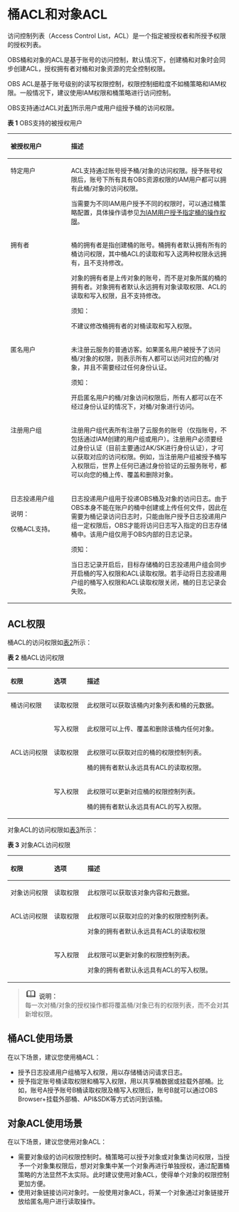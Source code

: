 # 桶ACL和对象ACL<a name="zh-cn_topic_0045829069"></a>

访问控制列表（Access Control List，ACL）是一个指定被授权者和所授予权限的授权列表。

OBS桶和对象的ACL是基于账号的访问控制，默认情况下，创建桶和对象时会同步创建ACL，授权拥有者对桶和对象资源的完全控制权限。

OBS  ACL是基于账号级别的读写权限控制，权限控制细粒度不如桶策略和IAM权限。一般情况下，建议使用IAM权限和桶策略进行访问控制。

OBS支持通过ACL对[表1](#table177445813209)所示用户或用户组授予桶的访问权限。

**表 1** OBS支持的被授权用户

<a name="table177445813209"></a>
<table><thead align="left"><tr id="row5236185882019"><th class="cellrowborder" valign="top" width="27%" id="mcps1.2.3.1.1"><p id="p4236185812209"><a name="p4236185812209"></a><a name="p4236185812209"></a>被授权用户</p>
</th>
<th class="cellrowborder" valign="top" width="73%" id="mcps1.2.3.1.2"><p id="p0236185811200"><a name="p0236185811200"></a><a name="p0236185811200"></a>描述</p>
</th>
</tr>
</thead>
<tbody><tr id="row122361958192016"><td class="cellrowborder" valign="top" width="27%" headers="mcps1.2.3.1.1 "><p id="p1223615586209"><a name="p1223615586209"></a><a name="p1223615586209"></a>特定用户</p>
</td>
<td class="cellrowborder" valign="top" width="73%" headers="mcps1.2.3.1.2 "><p id="p1377083924318"><a name="p1377083924318"></a><a name="p1377083924318"></a>ACL支持通过账号授予桶/对象的访问权限。授予账号权限后，账号下所有具有<span id="ph6770113934313"><a name="ph6770113934313"></a><a name="ph6770113934313"></a>OBS</span>资源权限的IAM用户都可以拥有此桶/对象的访问权限。</p>
<p id="p223612587202"><a name="p223612587202"></a><a name="p223612587202"></a>当需要为不同IAM用户授予不同的权限时，可以通过桶策略配置，具体操作请参见<a href="为IAM用户授予指定桶的操作权限.md">为IAM用户授予指定桶的操作权限</a>。</p>
</td>
</tr>
<tr id="row14236115815207"><td class="cellrowborder" valign="top" width="27%" headers="mcps1.2.3.1.1 "><p id="p4237195812018"><a name="p4237195812018"></a><a name="p4237195812018"></a>拥有者</p>
</td>
<td class="cellrowborder" valign="top" width="73%" headers="mcps1.2.3.1.2 "><p id="p82371758102019"><a name="p82371758102019"></a><a name="p82371758102019"></a>桶的拥有者是指创建桶的账号。桶拥有者默认拥有所有的桶访问权限，其中桶ACL的读取和写入这两种权限永远拥有，且不支持修改。</p>
<p id="p108801457143318"><a name="p108801457143318"></a><a name="p108801457143318"></a>对象的拥有者是上传对象的账号，而不是对象所属的桶的拥有者。对象拥有者默认永远拥有对象读取权限、ACL的读取和写入权限，且不支持修改。</p>
<div class="notice" id="note16704211185110"><a name="note16704211185110"></a><a name="note16704211185110"></a><span class="noticetitle"> 须知： </span><div class="noticebody"><p id="p11704131114517"><a name="p11704131114517"></a><a name="p11704131114517"></a>不建议修改桶拥有者的对桶读取和写入权限。</p>
</div></div>
</td>
</tr>
<tr id="row0239105872015"><td class="cellrowborder" valign="top" width="27%" headers="mcps1.2.3.1.1 "><p id="p2239658142016"><a name="p2239658142016"></a><a name="p2239658142016"></a>匿名用户</p>
</td>
<td class="cellrowborder" valign="top" width="73%" headers="mcps1.2.3.1.2 "><p id="p112397589206"><a name="p112397589206"></a><a name="p112397589206"></a>未注册云服务的普通访客。如果匿名用户被授予了访问桶/对象的权限，则表示所有人都可以访问对应的桶/对象，并且不需要经过任何身份认证。</p>
<div class="notice" id="note1437509296"><a name="note1437509296"></a><a name="note1437509296"></a><span class="noticetitle"> 须知： </span><div class="noticebody"><p id="p122391580206"><a name="p122391580206"></a><a name="p122391580206"></a>开启匿名用户的桶/对象访问权限后，所有人都可以在不经过身份认证的情况下，对桶/对象进行访问。</p>
</div></div>
</td>
</tr>
<tr id="row112391958122020"><td class="cellrowborder" valign="top" width="27%" headers="mcps1.2.3.1.1 "><p id="p1123911582207"><a name="p1123911582207"></a><a name="p1123911582207"></a>注册用户组</p>
</td>
<td class="cellrowborder" valign="top" width="73%" headers="mcps1.2.3.1.2 "><p id="p6239185816209"><a name="p6239185816209"></a><a name="p6239185816209"></a>注册用户组代表所有注册了云服务的账号（仅指账号，不包括通过IAM创建的用户组或用户）。注册用户必须要经过身份认证（目前主要通过AK/SK进行身份认证），才可以获取对应的访问权限。例如，当注册用户组被授予桶写入权限后，世界上任何已通过身份验证的云服务账号，都可以向您的桶上传、覆盖和删除对象。</p>
</td>
</tr>
<tr id="row1123945814203"><td class="cellrowborder" valign="top" width="27%" headers="mcps1.2.3.1.1 "><p id="p19239165817208"><a name="p19239165817208"></a><a name="p19239165817208"></a>日志投递用户组</p>
<div class="note" id="note0623203504215"><a name="note0623203504215"></a><a name="note0623203504215"></a><span class="notetitle"> 说明： </span><div class="notebody"><p id="p12623113515421"><a name="p12623113515421"></a><a name="p12623113515421"></a>仅桶ACL支持。</p>
</div></div>
</td>
<td class="cellrowborder" valign="top" width="73%" headers="mcps1.2.3.1.2 "><p id="p11239175822012"><a name="p11239175822012"></a><a name="p11239175822012"></a>日志投递用户组用于投递<span id="ph1992164812018"><a name="ph1992164812018"></a><a name="ph1992164812018"></a>OBS</span>桶及对象的访问日志。由于<span id="ph4888162118"><a name="ph4888162118"></a><a name="ph4888162118"></a>OBS</span>本身不能在账户的桶中创建或上传任何文件，因此在需要为桶记录访问日志时，只能由账户授予日志投递用户组一定权限后，<span id="ph144717722112"><a name="ph144717722112"></a><a name="ph144717722112"></a>OBS</span>才能将访问日志写入指定的日志存储桶中。该用户组仅用于<span id="ph72025512207"><a name="ph72025512207"></a><a name="ph72025512207"></a>OBS</span>内部的日志记录。</p>
<div class="notice" id="note71171158122010"><a name="note71171158122010"></a><a name="note71171158122010"></a><span class="noticetitle"> 须知： </span><div class="noticebody"><p id="p7241158152013"><a name="p7241158152013"></a><a name="p7241158152013"></a>当日志记录开启后，目标存储桶的日志投递用户组会同步开启桶的写入权限和ACL读取权限。若手动将日志投递用户组的桶写入权限和ACL读取权限关闭，桶的日志记录会失败。</p>
</div></div>
</td>
</tr>
</tbody>
</table>

## ACL权限<a name="section1314334415429"></a>

桶ACL的访问权限如[表2](#table28226836)所示：

**表 2**  桶ACL访问权限

<a name="table28226836"></a>
<table><thead align="left"><tr id="row61083978"><th class="cellrowborder" valign="top" width="19.55%" id="mcps1.2.4.1.1"><p id="p55592582172343"><a name="p55592582172343"></a><a name="p55592582172343"></a>权限</p>
</th>
<th class="cellrowborder" valign="top" width="14.97%" id="mcps1.2.4.1.2"><p id="p48855171"><a name="p48855171"></a><a name="p48855171"></a>选项</p>
</th>
<th class="cellrowborder" valign="top" width="65.48%" id="mcps1.2.4.1.3"><p id="p64954777"><a name="p64954777"></a><a name="p64954777"></a>描述</p>
</th>
</tr>
</thead>
<tbody><tr id="row26845555"><td class="cellrowborder" rowspan="2" valign="top" width="19.55%" headers="mcps1.2.4.1.1 "><p id="p6705326172343"><a name="p6705326172343"></a><a name="p6705326172343"></a>桶访问权限</p>
</td>
<td class="cellrowborder" valign="top" width="14.97%" headers="mcps1.2.4.1.2 "><p id="p27006329"><a name="p27006329"></a><a name="p27006329"></a>读取权限</p>
</td>
<td class="cellrowborder" valign="top" width="65.48%" headers="mcps1.2.4.1.3 "><p id="p40029077"><a name="p40029077"></a><a name="p40029077"></a>此权限可以获取该桶内对象列表和桶的元数据。</p>
</td>
</tr>
<tr id="row21129772"><td class="cellrowborder" valign="top" headers="mcps1.2.4.1.1 "><p id="p33789992"><a name="p33789992"></a><a name="p33789992"></a>写入权限</p>
</td>
<td class="cellrowborder" valign="top" headers="mcps1.2.4.1.2 "><p id="p52634865"><a name="p52634865"></a><a name="p52634865"></a>此权限可以上传、覆盖和删除该桶内任何对象。</p>
</td>
</tr>
<tr id="row35565678"><td class="cellrowborder" rowspan="2" valign="top" width="19.55%" headers="mcps1.2.4.1.1 "><p id="p46542350172415"><a name="p46542350172415"></a><a name="p46542350172415"></a>ACL访问权限</p>
</td>
<td class="cellrowborder" valign="top" width="14.97%" headers="mcps1.2.4.1.2 "><p id="p62247688"><a name="p62247688"></a><a name="p62247688"></a>读取权限</p>
</td>
<td class="cellrowborder" valign="top" width="65.48%" headers="mcps1.2.4.1.3 "><p id="p8897958"><a name="p8897958"></a><a name="p8897958"></a>此权限可以获取对应的桶的权限控制列表。</p>
<p id="p12972762"><a name="p12972762"></a><a name="p12972762"></a>桶的拥有者默认永远具有ACL的读取权限。</p>
</td>
</tr>
<tr id="row49646001"><td class="cellrowborder" valign="top" headers="mcps1.2.4.1.1 "><p id="p61903120"><a name="p61903120"></a><a name="p61903120"></a>写入权限</p>
</td>
<td class="cellrowborder" valign="top" headers="mcps1.2.4.1.2 "><p id="p48096812"><a name="p48096812"></a><a name="p48096812"></a>此权限可以更新对应桶的权限控制列表。</p>
<p id="p30218124"><a name="p30218124"></a><a name="p30218124"></a>桶的拥有者默认永远具有ACL的写入权限。</p>
</td>
</tr>
</tbody>
</table>

对象ACL的访问权限如[表3](#table63381242464)所示：

**表 3**  对象ACL访问权限

<a name="table63381242464"></a>
<table><thead align="left"><tr id="zh-cn_topic_0071293615_row61083978"><th class="cellrowborder" valign="top" width="19.55%" id="mcps1.2.4.1.1"><p id="p3671603217261"><a name="p3671603217261"></a><a name="p3671603217261"></a>权限</p>
</th>
<th class="cellrowborder" valign="top" width="14.97%" id="mcps1.2.4.1.2"><p id="zh-cn_topic_0071293615_p48855171"><a name="zh-cn_topic_0071293615_p48855171"></a><a name="zh-cn_topic_0071293615_p48855171"></a>选项</p>
</th>
<th class="cellrowborder" valign="top" width="65.48%" id="mcps1.2.4.1.3"><p id="zh-cn_topic_0071293615_p64954777"><a name="zh-cn_topic_0071293615_p64954777"></a><a name="zh-cn_topic_0071293615_p64954777"></a>描述</p>
</th>
</tr>
</thead>
<tbody><tr id="zh-cn_topic_0071293615_row26845555"><td class="cellrowborder" valign="top" width="19.55%" headers="mcps1.2.4.1.1 "><p id="p2120863117261"><a name="p2120863117261"></a><a name="p2120863117261"></a>对象访问权限</p>
</td>
<td class="cellrowborder" valign="top" width="14.97%" headers="mcps1.2.4.1.2 "><p id="zh-cn_topic_0071293615_p27006329"><a name="zh-cn_topic_0071293615_p27006329"></a><a name="zh-cn_topic_0071293615_p27006329"></a>读取权限</p>
</td>
<td class="cellrowborder" valign="top" width="65.48%" headers="mcps1.2.4.1.3 "><p id="zh-cn_topic_0071293615_p40029077"><a name="zh-cn_topic_0071293615_p40029077"></a><a name="zh-cn_topic_0071293615_p40029077"></a>此权限可以获取该对象内容和元数据。</p>
</td>
</tr>
<tr id="zh-cn_topic_0071293615_row35565678"><td class="cellrowborder" rowspan="2" valign="top" width="19.55%" headers="mcps1.2.4.1.1 "><p id="p3315846717261"><a name="p3315846717261"></a><a name="p3315846717261"></a>ACL访问权限</p>
</td>
<td class="cellrowborder" valign="top" width="14.97%" headers="mcps1.2.4.1.2 "><p id="zh-cn_topic_0071293615_p62247688"><a name="zh-cn_topic_0071293615_p62247688"></a><a name="zh-cn_topic_0071293615_p62247688"></a>读取权限</p>
</td>
<td class="cellrowborder" valign="top" width="65.48%" headers="mcps1.2.4.1.3 "><p id="zh-cn_topic_0071293615_p8897958"><a name="zh-cn_topic_0071293615_p8897958"></a><a name="zh-cn_topic_0071293615_p8897958"></a>此权限可以获取对应的对象的权限控制列表。</p>
<p id="zh-cn_topic_0071293615_p12972762"><a name="zh-cn_topic_0071293615_p12972762"></a><a name="zh-cn_topic_0071293615_p12972762"></a>对象的拥有者默认永远具有ACL的读取权限</p>
</td>
</tr>
<tr id="zh-cn_topic_0071293615_row49646001"><td class="cellrowborder" valign="top" headers="mcps1.2.4.1.1 "><p id="zh-cn_topic_0071293615_p61903120"><a name="zh-cn_topic_0071293615_p61903120"></a><a name="zh-cn_topic_0071293615_p61903120"></a>写入权限</p>
</td>
<td class="cellrowborder" valign="top" headers="mcps1.2.4.1.2 "><p id="zh-cn_topic_0071293615_p48096812"><a name="zh-cn_topic_0071293615_p48096812"></a><a name="zh-cn_topic_0071293615_p48096812"></a>此权限可以更新对象的权限控制列表。</p>
<p id="zh-cn_topic_0071293615_p30218124"><a name="zh-cn_topic_0071293615_p30218124"></a><a name="zh-cn_topic_0071293615_p30218124"></a>对象的拥有者默认永远具有ACL的写入权限。</p>
</td>
</tr>
</tbody>
</table>

>![](public_sys-resources/icon-note.gif) **说明：**   
>每一次对桶/对象的授权操作都将覆盖桶/对象已有的权限列表，而不会对其新增权限。  

## 桶ACL使用场景<a name="section7479813113513"></a>

在以下场景，建议您使用桶ACL：

-   授予日志投递用户组桶写入权限，用以存储桶访问请求日志。
-   授予指定账号桶读取权限和桶写入权限，用以共享桶数据或挂载外部桶。比如，账号A授予账号B桶读取权限及桶写入权限后，账号B就可以通过OBS Browser+挂载外部桶、API&SDK等方式访问到该桶。

## 对象ACL使用场景<a name="section41561114217"></a>

在以下场景，建议您使用对象ACL：

-   需要对象级的访问权限控制时。桶策略可以授予对象或对象集访问权限，当授予一个对象集权限后，想对对象集中某一个对象再进行单独授权，通过配置桶策略的方法显然不太实际。此时建议使用对象ACL，使得单个对象的权限控制更加方便。
-   使用对象链接访问对象时。一般使用对象ACL，将某一个对象通过对象链接开放给匿名用户进行读取操作。

